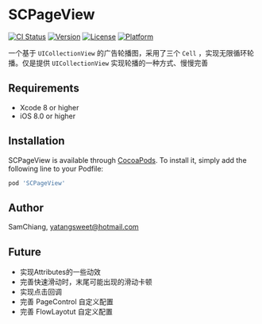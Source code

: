 # SCPageView

[![CI Status](https://img.shields.io/travis/yatangsweet@hotmail.com/SCPageView.svg?style=flat)](https://travis-ci.org/yatangsweet@hotmail.com/SCPageView)
[![Version](https://img.shields.io/cocoapods/v/SCPageView.svg?style=flat)](https://cocoapods.org/pods/SCPageView)
[![License](https://img.shields.io/cocoapods/l/SCPageView.svg?style=flat)](https://cocoapods.org/pods/SCPageView)
[![Platform](https://img.shields.io/cocoapods/p/SCPageView.svg?style=flat)](https://cocoapods.org/pods/SCPageView)

一个基于 `UICollectionView` 的广告轮播图，采用了三个 `Cell` ，实现无限循环轮播。仅是提供 `UICollectionView` 实现轮播的一种方式、慢慢完善

## Requirements
-  Xcode 8 or higher
-  iOS 8.0 or higher

## Installation

SCPageView is available through [CocoaPods](https://cocoapods.org). To install
it, simply add the following line to your Podfile:

```ruby
pod 'SCPageView'
```

## Author

SamChiang, yatangsweet@hotmail.com

## Future

- 实现Attributes的一些动效
- 完善快速滑动时，末尾可能出现的滑动卡顿
- 实现点击回调
- 完善 PageControl 自定义配置
- 完善 FlowLayotut 自定义配置
